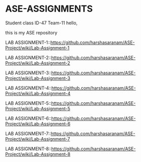 # ASE-ASSIGNMENTS

Student class ID-47
Team-11
hello,

this is my ASE repository

LAB ASSIGNMENT-1::https://github.com/harshasaranam/ASE-Project/wiki/Lab-Assignment-1

LAB ASSIGNMENT-2::https://github.com/harshasaranam/ASE-Project/wiki/Lab-Assignment-2

LAB ASSIGNMENT-3::https://github.com/harshasaranam/ASE-Project/wiki/Lab-Assignment-3

LAB ASSIGNMENT-4::https://github.com/harshasaranam/ASE-Project/wiki/Lab-Assignment-4

LAB ASSIGNMENT-5::https://github.com/harshasaranam/ASE-Project/wiki/Lab-Assignment-5

LAB ASSIGNMENT-6::https://github.com/harshasaranam/ASE-Project/wiki/Lab-Assignment-6

LAB ASSIGNMENT-7::https://github.com/harshasaranam/ASE-Project/wiki/Lab-Assignment-7

LAB ASSIGNMENT-8::https://github.com/harshasaranam/ASE-Project/wiki/Lab-Assignment-8
